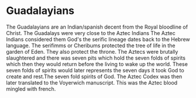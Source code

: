 # Guadalayians
The Guadalayians are an Indian/spanish decent from the Royal bloodline of Christ. The Guadalays were very close to the Aztec Indians The Aztec Indians considered them God's the serific lineage dates back to the Hebrew language. The serifimms or Cheribums protected the tree of life in the garden of Eden. They also protect the throne. The Aztecs were brutally slaughtered and there was seven pits which hold the seven folds of spirits which then they would return before the living to wake up the world. These seven folds of spirits would later represents the seven days it took God to create and rest.The seven fold spirits of God. The Aztec Codex was then later translated to the Voyerwich manuscript. This was the Aztec blood mingled with french. 

